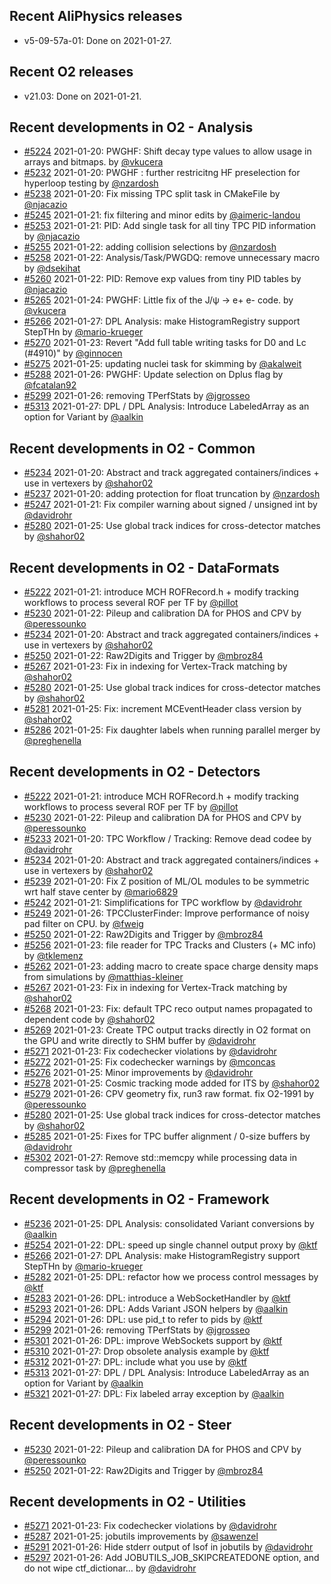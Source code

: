 ## Recent AliPhysics releases
- v5-09-57a-01: Done on 2021-01-27.
## Recent O2 releases
- v21.03: Done on 2021-01-21.
## Recent developments in O2 - Analysis
- [#5224](https://github.com/AliceO2Group/AliceO2/pull/5224) 2021-01-20: PWGHF: Shift decay type values to allow usage in arrays and bitmaps. by [@vkucera](https://github.com/vkucera)
- [#5232](https://github.com/AliceO2Group/AliceO2/pull/5232) 2021-01-20: PWGHF : further restricitng HF preselection for hyperloop testing by [@nzardosh](https://github.com/nzardosh)
- [#5238](https://github.com/AliceO2Group/AliceO2/pull/5238) 2021-01-20: Fix missing TPC split task in CMakeFile by [@njacazio](https://github.com/njacazio)
- [#5245](https://github.com/AliceO2Group/AliceO2/pull/5245) 2021-01-21: fix filtering and minor edits by [@aimeric-landou](https://github.com/aimeric-landou)
- [#5253](https://github.com/AliceO2Group/AliceO2/pull/5253) 2021-01-21: PID: Add single task for all tiny TPC PID information by [@njacazio](https://github.com/njacazio)
- [#5255](https://github.com/AliceO2Group/AliceO2/pull/5255) 2021-01-22: adding collision selections by [@nzardosh](https://github.com/nzardosh)
- [#5258](https://github.com/AliceO2Group/AliceO2/pull/5258) 2021-01-22: Analysis/Task/PWGDQ: remove unnecessary macro by [@dsekihat](https://github.com/dsekihat)
- [#5260](https://github.com/AliceO2Group/AliceO2/pull/5260) 2021-01-22: PID: Remove exp values from tiny PID tables by [@njacazio](https://github.com/njacazio)
- [#5265](https://github.com/AliceO2Group/AliceO2/pull/5265) 2021-01-24: PWGHF: Little fix of the J/ψ → e+ e- code. by [@vkucera](https://github.com/vkucera)
- [#5266](https://github.com/AliceO2Group/AliceO2/pull/5266) 2021-01-27: DPL Analysis: make HistogramRegistry support StepTHn by [@mario-krueger](https://github.com/mario-krueger)
- [#5270](https://github.com/AliceO2Group/AliceO2/pull/5270) 2021-01-23: Revert "Add full table writing tasks for D0 and Lc (#4910)" by [@ginnocen](https://github.com/ginnocen)
- [#5275](https://github.com/AliceO2Group/AliceO2/pull/5275) 2021-01-25: updating nuclei task for skimming by [@akalweit](https://github.com/akalweit)
- [#5288](https://github.com/AliceO2Group/AliceO2/pull/5288) 2021-01-26: PWGHF: Update selection on Dplus flag by [@fcatalan92](https://github.com/fcatalan92)
- [#5299](https://github.com/AliceO2Group/AliceO2/pull/5299) 2021-01-26: removing TPerfStats by [@jgrosseo](https://github.com/jgrosseo)
- [#5313](https://github.com/AliceO2Group/AliceO2/pull/5313) 2021-01-27: DPL / DPL Analysis: Introduce LabeledArray as an option for Variant by [@aalkin](https://github.com/aalkin)
## Recent developments in O2 - Common
- [#5234](https://github.com/AliceO2Group/AliceO2/pull/5234) 2021-01-20: Abstract and track aggregated containers/indices + use in vertexers by [@shahor02](https://github.com/shahor02)
- [#5237](https://github.com/AliceO2Group/AliceO2/pull/5237) 2021-01-20: adding protection for float truncation by [@nzardosh](https://github.com/nzardosh)
- [#5247](https://github.com/AliceO2Group/AliceO2/pull/5247) 2021-01-21: Fix compiler warning about signed / unsigned int by [@davidrohr](https://github.com/davidrohr)
- [#5280](https://github.com/AliceO2Group/AliceO2/pull/5280) 2021-01-25: Use global track indices for cross-detector matches by [@shahor02](https://github.com/shahor02)
## Recent developments in O2 - DataFormats
- [#5222](https://github.com/AliceO2Group/AliceO2/pull/5222) 2021-01-21: introduce MCH ROFRecord.h + modify tracking workflows to process several ROF per TF by [@pillot](https://github.com/pillot)
- [#5230](https://github.com/AliceO2Group/AliceO2/pull/5230) 2021-01-22: Pileup and calibration DA for PHOS and CPV by [@peressounko](https://github.com/peressounko)
- [#5234](https://github.com/AliceO2Group/AliceO2/pull/5234) 2021-01-20: Abstract and track aggregated containers/indices + use in vertexers by [@shahor02](https://github.com/shahor02)
- [#5250](https://github.com/AliceO2Group/AliceO2/pull/5250) 2021-01-22: Raw2Digits and Trigger by [@mbroz84](https://github.com/mbroz84)
- [#5267](https://github.com/AliceO2Group/AliceO2/pull/5267) 2021-01-23: Fix in indexing for Vertex-Track matching by [@shahor02](https://github.com/shahor02)
- [#5280](https://github.com/AliceO2Group/AliceO2/pull/5280) 2021-01-25: Use global track indices for cross-detector matches by [@shahor02](https://github.com/shahor02)
- [#5281](https://github.com/AliceO2Group/AliceO2/pull/5281) 2021-01-25: Fix: increment MCEventHeader class version by [@shahor02](https://github.com/shahor02)
- [#5286](https://github.com/AliceO2Group/AliceO2/pull/5286) 2021-01-25: Fix daughter labels when running parallel merger by [@preghenella](https://github.com/preghenella)
## Recent developments in O2 - Detectors
- [#5222](https://github.com/AliceO2Group/AliceO2/pull/5222) 2021-01-21: introduce MCH ROFRecord.h + modify tracking workflows to process several ROF per TF by [@pillot](https://github.com/pillot)
- [#5230](https://github.com/AliceO2Group/AliceO2/pull/5230) 2021-01-22: Pileup and calibration DA for PHOS and CPV by [@peressounko](https://github.com/peressounko)
- [#5233](https://github.com/AliceO2Group/AliceO2/pull/5233) 2021-01-20: TPC Workflow / Tracking: Remove dead codee by [@davidrohr](https://github.com/davidrohr)
- [#5234](https://github.com/AliceO2Group/AliceO2/pull/5234) 2021-01-20: Abstract and track aggregated containers/indices + use in vertexers by [@shahor02](https://github.com/shahor02)
- [#5239](https://github.com/AliceO2Group/AliceO2/pull/5239) 2021-01-20: Fix Z position of ML/OL modules to be symmetric wrt half stave center by [@mario6829](https://github.com/mario6829)
- [#5242](https://github.com/AliceO2Group/AliceO2/pull/5242) 2021-01-21: Simplifications for TPC workflow by [@davidrohr](https://github.com/davidrohr)
- [#5249](https://github.com/AliceO2Group/AliceO2/pull/5249) 2021-01-26: TPCClusterFinder: Improve performance of noisy pad filter on CPU. by [@fweig](https://github.com/fweig)
- [#5250](https://github.com/AliceO2Group/AliceO2/pull/5250) 2021-01-22: Raw2Digits and Trigger by [@mbroz84](https://github.com/mbroz84)
- [#5256](https://github.com/AliceO2Group/AliceO2/pull/5256) 2021-01-23: file reader for TPC Tracks and Clusters (+ MC info) by [@tklemenz](https://github.com/tklemenz)
- [#5262](https://github.com/AliceO2Group/AliceO2/pull/5262) 2021-01-23: adding macro to create space charge density maps from simulations by [@matthias-kleiner](https://github.com/matthias-kleiner)
- [#5267](https://github.com/AliceO2Group/AliceO2/pull/5267) 2021-01-23: Fix in indexing for Vertex-Track matching by [@shahor02](https://github.com/shahor02)
- [#5268](https://github.com/AliceO2Group/AliceO2/pull/5268) 2021-01-23: Fix: default TPC reco output names propagated to dependent code by [@shahor02](https://github.com/shahor02)
- [#5269](https://github.com/AliceO2Group/AliceO2/pull/5269) 2021-01-23: Create TPC output tracks directly in O2 format on the GPU and write directly to SHM buffer by [@davidrohr](https://github.com/davidrohr)
- [#5271](https://github.com/AliceO2Group/AliceO2/pull/5271) 2021-01-23: Fix codechecker violations by [@davidrohr](https://github.com/davidrohr)
- [#5272](https://github.com/AliceO2Group/AliceO2/pull/5272) 2021-01-25: Fix codechecker warnings by [@mconcas](https://github.com/mconcas)
- [#5276](https://github.com/AliceO2Group/AliceO2/pull/5276) 2021-01-25: Minor improvements by [@davidrohr](https://github.com/davidrohr)
- [#5278](https://github.com/AliceO2Group/AliceO2/pull/5278) 2021-01-25: Cosmic tracking mode added for ITS by [@shahor02](https://github.com/shahor02)
- [#5279](https://github.com/AliceO2Group/AliceO2/pull/5279) 2021-01-26: CPV geometry fix, run3 raw format. fix O2-1991 by [@peressounko](https://github.com/peressounko)
- [#5280](https://github.com/AliceO2Group/AliceO2/pull/5280) 2021-01-25: Use global track indices for cross-detector matches by [@shahor02](https://github.com/shahor02)
- [#5285](https://github.com/AliceO2Group/AliceO2/pull/5285) 2021-01-25: Fixes for TPC buffer alignment / 0-size buffers by [@davidrohr](https://github.com/davidrohr)
- [#5302](https://github.com/AliceO2Group/AliceO2/pull/5302) 2021-01-27: Remove std::memcpy while processing data in compressor task by [@preghenella](https://github.com/preghenella)
## Recent developments in O2 - Framework
- [#5236](https://github.com/AliceO2Group/AliceO2/pull/5236) 2021-01-25: DPL Analysis: consolidated Variant conversions by [@aalkin](https://github.com/aalkin)
- [#5254](https://github.com/AliceO2Group/AliceO2/pull/5254) 2021-01-22: DPL: speed up single channel output proxy by [@ktf](https://github.com/ktf)
- [#5266](https://github.com/AliceO2Group/AliceO2/pull/5266) 2021-01-27: DPL Analysis: make HistogramRegistry support StepTHn by [@mario-krueger](https://github.com/mario-krueger)
- [#5282](https://github.com/AliceO2Group/AliceO2/pull/5282) 2021-01-25: DPL: refactor how we process control messages by [@ktf](https://github.com/ktf)
- [#5283](https://github.com/AliceO2Group/AliceO2/pull/5283) 2021-01-26: DPL: introduce a WebSocketHandler by [@ktf](https://github.com/ktf)
- [#5293](https://github.com/AliceO2Group/AliceO2/pull/5293) 2021-01-26: DPL: Adds Variant JSON helpers by [@aalkin](https://github.com/aalkin)
- [#5294](https://github.com/AliceO2Group/AliceO2/pull/5294) 2021-01-26: DPL: use pid_t to refer to pids by [@ktf](https://github.com/ktf)
- [#5299](https://github.com/AliceO2Group/AliceO2/pull/5299) 2021-01-26: removing TPerfStats by [@jgrosseo](https://github.com/jgrosseo)
- [#5301](https://github.com/AliceO2Group/AliceO2/pull/5301) 2021-01-26: DPL: improve WebSockets support by [@ktf](https://github.com/ktf)
- [#5310](https://github.com/AliceO2Group/AliceO2/pull/5310) 2021-01-27: Drop obsolete analysis example by [@ktf](https://github.com/ktf)
- [#5312](https://github.com/AliceO2Group/AliceO2/pull/5312) 2021-01-27: DPL: include what you use by [@ktf](https://github.com/ktf)
- [#5313](https://github.com/AliceO2Group/AliceO2/pull/5313) 2021-01-27: DPL / DPL Analysis: Introduce LabeledArray as an option for Variant by [@aalkin](https://github.com/aalkin)
- [#5321](https://github.com/AliceO2Group/AliceO2/pull/5321) 2021-01-27: DPL: Fix labeled array exception by [@aalkin](https://github.com/aalkin)
## Recent developments in O2 - Steer
- [#5230](https://github.com/AliceO2Group/AliceO2/pull/5230) 2021-01-22: Pileup and calibration DA for PHOS and CPV by [@peressounko](https://github.com/peressounko)
- [#5250](https://github.com/AliceO2Group/AliceO2/pull/5250) 2021-01-22: Raw2Digits and Trigger by [@mbroz84](https://github.com/mbroz84)
## Recent developments in O2 - Utilities
- [#5271](https://github.com/AliceO2Group/AliceO2/pull/5271) 2021-01-23: Fix codechecker violations by [@davidrohr](https://github.com/davidrohr)
- [#5287](https://github.com/AliceO2Group/AliceO2/pull/5287) 2021-01-25: jobutils improvements by [@sawenzel](https://github.com/sawenzel)
- [#5291](https://github.com/AliceO2Group/AliceO2/pull/5291) 2021-01-26: Hide stderr output of lsof in jobutils by [@davidrohr](https://github.com/davidrohr)
- [#5297](https://github.com/AliceO2Group/AliceO2/pull/5297) 2021-01-26: Add JOBUTILS_JOB_SKIPCREATEDONE option, and do not wipe ctf_dictionar… by [@davidrohr](https://github.com/davidrohr)
